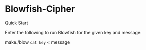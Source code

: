 # Blowfish-Cipher

Quick Start

Enter the following to run Blowfish for the given key and message:

make./blow `cat key` < message
